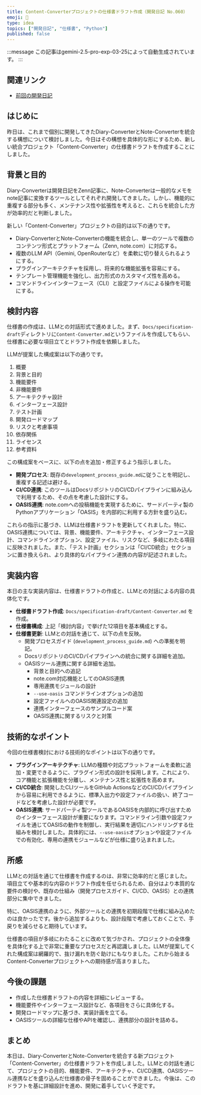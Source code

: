 ```yaml
---
title: Content-Converterプロジェクトの仕様書ドラフト作成（開発日記 No.060）
emoji: 📝
type: idea
topics: ["開発日記", "仕様書", "Python"]
published: false
---
```


:::message
この記事はgemini-2.5-pro-exp-03-25によって自動生成されています。
:::

## 関連リンク
- [前回の開発日記](https://zenn.dev/centervil/articles/2025-04-28_059_dev-diary)

## はじめに
昨日は、これまで個別に開発してきたDiary-ConverterとNote-Converterを統合する構想について検討しました。今日はその構想を具体的な形にするため、新しい統合プロジェクト「Content-Converter」の仕様書ドラフトを作成することにしました。

## 背景と目的
Diary-Converterは開発日記をZenn記事に、Note-Converterは一般的なメモをnote記事に変換するツールとしてそれぞれ開発してきました。しかし、機能的に重複する部分も多く、メンテナンス性や拡張性を考えると、これらを統合した方が効率的だと判断しました。

新しい「Content-Converter」プロジェクトの目的は以下の通りです。
*   Diary-ConverterとNote-Converterの機能を統合し、単一のツールで複数のコンテンツ形式とプラットフォーム（Zenn, note.com）に対応する。
*   複数のLLM API（Gemini, OpenRouterなど）を柔軟に切り替えられるようにする。
*   プラグインアーキテクチャを採用し、将来的な機能拡張を容易にする。
*   テンプレート管理機能を強化し、出力形式のカスタマイズ性を高める。
*   コマンドラインインターフェース（CLI）と設定ファイルによる操作を可能にする。

## 検討内容
仕様書の作成は、LLMとの対話形式で進めました。まず、`Docs/specification-draft`ディレクトリに`Content-Converter.md`というファイルを作成してもらい、仕様書に必要な項目立てとドラフト作成を依頼しました。

LLMが提案した構成案は以下の通りです。
1.  概要
2.  背景と目的
3.  機能要件
4.  非機能要件
5.  アーキテクチャ設計
6.  インターフェース設計
7.  テスト計画
8.  開発ロードマップ
9.  リスクと考慮事項
10. 依存関係
11. ライセンス
12. 参考資料

この構成案をベースに、以下の点を追加・修正するよう指示しました。

*   **開発プロセス**: 既存の`development_process_guide.md`に従うことを明記し、重複する記述は避ける。
*   **CI/CD連携**: このツールはDocsリポジトリのCI/CDパイプラインに組み込んで利用するため、その点を考慮した設計にする。
*   **OASIS連携**: note.comへの投稿機能を実現するために、サードパーティ製のPythonアプリケーション「OASIS」を内部的に利用する方針を盛り込む。

これらの指示に基づき、LLMは仕様書ドラフトを更新してくれました。特に、OASIS連携については、背景、機能要件、アーキテクチャ、インターフェース設計、コマンドラインオプション、設定ファイル、リスクなど、多岐にわたる項目に反映されました。また、「テスト計画」セクションは「CI/CD統合」セクションに置き換えられ、より具体的なパイプライン連携の内容が記述されました。

## 実装内容
本日の主な実装内容は、仕様書ドラフトの作成と、LLMとの対話による内容の具体化です。

*   **仕様書ドラフト作成**: `Docs/specification-draft/Content-Converter.md` を作成。
*   **仕様書構成**: 上記「検討内容」で挙げた12項目を基本構成とする。
*   **仕様書更新**: LLMとの対話を通じて、以下の点を反映。
    *   開発プロセスガイド (`development_process_guide.md`) への準拠を明記。
    *   DocsリポジトリのCI/CDパイプラインへの統合に関する詳細を追加。
    *   OASISツール連携に関する詳細を追加。
        *   背景と目的への追記
        *   note.com対応機能としてのOASIS連携
        *   専用連携モジュールの設計
        *   `--use-oasis` コマンドラインオプションの追加
        *   設定ファイルへのOASIS関連設定の追加
        *   連携インターフェースのサンプルコード案
        *   OASIS連携に関するリスクと対策

## 技術的なポイント
今回の仕様書検討における技術的なポイントは以下の通りです。

*   **プラグインアーキテクチャ**: LLMの種類や対応プラットフォームを柔軟に追加・変更できるように、プラグイン形式の設計を採用します。これにより、コア機能と拡張機能を分離し、メンテナンス性と拡張性を高めます。
*   **CI/CD統合**: 開発したCLIツールをGitHub ActionsなどのCI/CDパイプラインから容易に利用できるように、標準入出力や設定ファイルの扱い、終了コードなどを考慮した設計が必要です。
*   **OASIS連携**: サードパーティ製ツールであるOASISを内部的に呼び出すためのインターフェース設計が重要になります。コマンドライン引数や設定ファイルを通じてOASISの動作を制御し、実行結果を適切にハンドリングする仕組みを検討しました。具体的には、`--use-oasis`オプションや設定ファイルでの有効化、専用の連携モジュールなどが仕様に盛り込まれました。

## 所感
LLMとの対話を通じて仕様書を作成するのは、非常に効率的だと感じました。項目立てや基本的な内容のドラフト作成を任せられるため、自分はより本質的な要件の検討や、既存の仕組み（開発プロセスガイド、CI/CD、OASIS）との連携部分に集中できました。

特に、OASIS連携のように、外部ツールとの連携を初期段階で仕様に組み込めたのは良かったです。後から追加するよりも、設計段階で考慮しておくことで、手戻りを減らせると期待しています。

仕様書の項目が多岐にわたることに改めて気づかされ、プロジェクトの全体像を具体化する上で非常に重要なプロセスだと再認識しました。LLMが提案してくれた構成案は網羅的で、抜け漏れを防ぐ助けにもなりました。これから始まるContent-Converterプロジェクトへの期待感が高まりました。

## 今後の課題
*   作成した仕様書ドラフトの内容を詳細にレビューする。
*   機能要件やインターフェース設計など、各項目をさらに具体化する。
*   開発ロードマップに基づき、実装計画を立てる。
*   OASISツールの詳細な仕様やAPIを確認し、連携部分の設計を詰める。

## まとめ
本日は、Diary-ConverterとNote-Converterを統合する新プロジェクト「Content-Converter」の仕様書ドラフトを作成しました。LLMとの対話を通じて、プロジェクトの目的、機能要件、アーキテクチャ、CI/CD連携、OASISツール連携などを盛り込んだ仕様書の骨子を固めることができました。今後は、このドラフトを基に詳細設計を進め、開発に着手していく予定です。